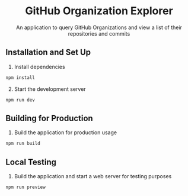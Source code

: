 <h1 align="center">
  GitHub Organization Explorer
</h1>
<p align="center">
  An application to query GitHub Organizations and view a list of their repositories and commits
</p>

## Installation and Set Up

1. Install dependencies

```sh
npm install
```

2. Start the development server

```sh
npm run dev
```

## Building for Production

1. Build the application for production usage

```sh
npm run build
```

## Local Testing

1. Build the application and start a web server for testing purposes

```sh
npm run preview
```
